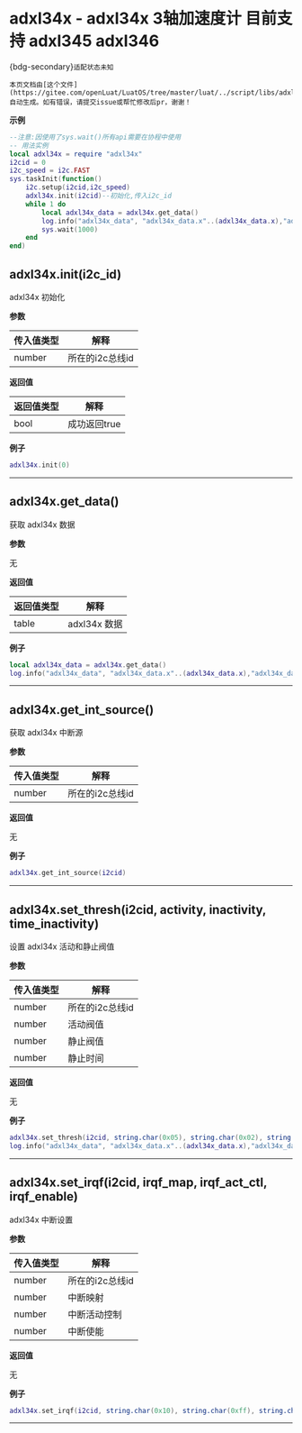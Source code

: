 # adxl34x - adxl34x 3轴加速度计 目前支持 adxl345 adxl346

{bdg-secondary}`适配状态未知`

```{note}
本页文档由[这个文件](https://gitee.com/openLuat/LuatOS/tree/master/luat/../script/libs/adxl34x.lua)自动生成。如有错误，请提交issue或帮忙修改后pr，谢谢！
```


**示例**

```lua
--注意:因使用了sys.wait()所有api需要在协程中使用
-- 用法实例
local adxl34x = require "adxl34x"
i2cid = 0
i2c_speed = i2c.FAST
sys.taskInit(function()
    i2c.setup(i2cid,i2c_speed)
    adxl34x.init(i2cid)--初始化,传入i2c_id
    while 1 do
        local adxl34x_data = adxl34x.get_data()
        log.info("adxl34x_data", "adxl34x_data.x"..(adxl34x_data.x),"adxl34x_data.y"..(adxl34x_data.y),"adxl34x_data.z"..(adxl34x_data.z))
        sys.wait(1000)
    end
end)

```

## adxl34x.init(i2c_id)



adxl34x 初始化

**参数**

|传入值类型|解释|
|-|-|
|number|所在的i2c总线id|

**返回值**

|返回值类型|解释|
|-|-|
|bool|成功返回true|

**例子**

```lua
adxl34x.init(0)

```

---

## adxl34x.get_data()



获取 adxl34x 数据

**参数**

无

**返回值**

|返回值类型|解释|
|-|-|
|table|adxl34x 数据|

**例子**

```lua
local adxl34x_data = adxl34x.get_data()
log.info("adxl34x_data", "adxl34x_data.x"..(adxl34x_data.x),"adxl34x_data.y"..(adxl34x_data.y),"adxl34x_data.z"..(adxl34x_data.z))

```

---

## adxl34x.get_int_source()



获取 adxl34x 中断源

**参数**

|传入值类型|解释|
|-|-|
|number|所在的i2c总线id|

**返回值**

无

**例子**

```lua
adxl34x.get_int_source(i2cid)

```

---

## adxl34x.set_thresh(i2cid, activity, inactivity, time_inactivity)



设置 adxl34x 活动和静止阀值

**参数**

|传入值类型|解释|
|-|-|
|number|所在的i2c总线id|
|number|活动阀值|
|number|静止阀值|
|number|静止时间|

**返回值**

无

**例子**

```lua
adxl34x.set_thresh(i2cid, string.char(0x05), string.char(0x02), string.char(0x05)) 
log.info("adxl34x_data", "adxl34x_data.x"..(adxl34x_data.x),"adxl34x_data.y"..(adxl34x_data.y),"adxl34x_data.z"..(adxl34x_data.z))

```

---

## adxl34x.set_irqf(i2cid, irqf_map, irqf_act_ctl, irqf_enable)



adxl34x 中断设置

**参数**

|传入值类型|解释|
|-|-|
|number|所在的i2c总线id|
|number|中断映射|
|number|中断活动控制|
|number|中断使能|

**返回值**

无

**例子**

```lua
adxl34x.set_irqf(i2cid, string.char(0x10), string.char(0xff), string.char(0x10))

```

---

